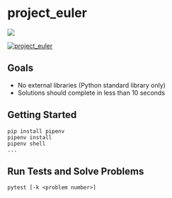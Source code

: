 # project_euler

[![](http://projecteuler.net/profile/mconigliaro.png)](http://projecteuler.net)

[![project_euler](https://circleci.com/gh/mconigliaro/project_euler.svg?style=svg)](https://circleci.com/gh/mconigliaro/project_euler)

## Goals

- No external libraries (Python standard library only)
- Solutions should complete in less than 10 seconds

## Getting Started

    pip install pipenv
    pipenv install
    pipenv shell
    ...

## Run Tests and Solve Problems

    pytest [-k <problem number>]
